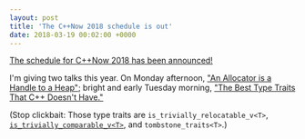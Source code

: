 ```yaml
---
layout: post
title: 'The C++Now 2018 schedule is out'
date: 2018-03-19 00:02:00 +0000
---
```


[The schedule for C++Now 2018 has been announced!](http://cppnow.org/announcements/2018/03/2018-program-announced/)

I'm giving two talks this year. On Monday afternoon,
["An Allocator is a Handle to a Heap"](https://cppnow2018.sched.com/event/EC6y/an-allocator-is-a-handle-to-a-heap);
bright and early Tuesday morning,
["The Best Type Traits That C++ Doesn't Have."](https://cppnow2018.sched.com/event/EC77/the-best-type-traits-that-c-doesnt-have)

(Stop clickbait: Those type traits are `is_trivially_relocatable_v<T>`,
[`is_trivially_comparable_v<T>`](/blog/2018/03/19/p0732r0-and-trivially-comparable/),
and `tombstone_traits<T>`.)
